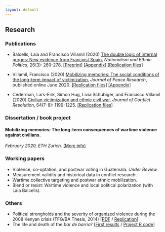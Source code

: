 ```yaml
---
layout: default
---
```


## Research

### Publications

* Balcells, Laia and Francisco Villamil (2020) [The double logic of internal purges: New evidence from Francoist Spain.](https://doi.org/10.1080/13537113.2020.1795451) *Nationalism and Ethnic Politics*, 26(3): 260-278. [[Preprint]](https://github.com/franvillamil/franvillamil.github.io/blob/master/files/preprint_Balcells_Villamil_2020_NEPS.pdf) [[Appendix]](https://github.com/franvillamil/franvillamil.github.io/blob/master/files/appendix_Balcells_Villamil_2020_NEPS) [[Replication files]](https://github.com/franvillamil/franvillamil.github.io/raw/master/files/replication_Balcells_Villamil_2020_NEPS.zip)

* Villamil, Francisco (2020) [Mobilizing memories: The social conditions of the long-term impact of victimization.](https://doi.org/10.1177/0022343320912816) *Journal of Peace Research*, published online June 2020. [[Replication files]](https://github.com/franvillamil/franvillamil.github.io/raw/master/files/replication_Villamil_2020_JPR.zip) [[Appendix]](https://github.com/franvillamil/franvillamil.github.io/blob/master/files/appendix_Villamil_2020_JPR.pdf)

* Cederman, Lars-Erik, Simon Hug, Livia Schubiger, and Francisco Villamil (2020) [Civilian victimization and ethnic civil war.](https://journals.sagepub.com/doi/full/10.1177/0022002719898873) *Journal of Conflict Resolution*, 64(7-8): 1199-1225. [[Replication files]](https://github.com/franvillamil/franvillamil.github.io/raw/master/files/replication_cederman_et_al_2020.zip)

### Dissertation / book project

#### Mobilizing memories: The long-term consequences of wartime violence against civilians.

*February 2020, ETH Zurich.* [(More info)](./dissertation.html)
    
### Working papers

* Violence, co-optation, and postwar voting in Guatemala. *Under Review.*
* Measurement validity and historical data in conflict research.
* Wartime collective targeting and postwar ethnic mobilization.
* Blend or resist: Wartime violence and local political polarization (with Laia Balcells).

### Others

* Political strongholds and the severity of organized violence during the 2008 Kenyan crisis (TFG/BA Thesis, 2014) [[PDF](https://github.com/franvillamil/ov-kenya/blob/master/villamil-organized-violence-kenya.pdf) / [Replication](https://github.com/franvillamil/ov-kenya)]
* The life and death of the *bar de barrio*? [[First results](https://github.com/franvillamil/tripadvisor_reviews/blob/master/writing/report.pdf) / [Project R code](https://github.com/franvillamil/tripadvisor_reviews)]
